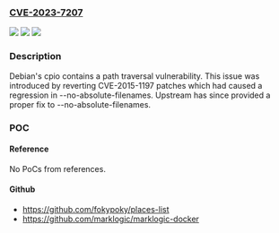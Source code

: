 ### [CVE-2023-7207](https://cve.mitre.org/cgi-bin/cvename.cgi?name=CVE-2023-7207)
![](https://img.shields.io/static/v1?label=Product&message=Debian%20cpio&color=blue)
![](https://img.shields.io/static/v1?label=Version&message=0%3C%202.14%2Bdfsg-1%20&color=brighgreen)
![](https://img.shields.io/static/v1?label=Vulnerability&message=n%2Fa&color=brighgreen)

### Description

Debian's cpio contains a path traversal vulnerability. This issue was introduced by reverting CVE-2015-1197 patches which had caused a regression in --no-absolute-filenames. Upstream has since provided a proper fix to --no-absolute-filenames.

### POC

#### Reference
No PoCs from references.

#### Github
- https://github.com/fokypoky/places-list
- https://github.com/marklogic/marklogic-docker

